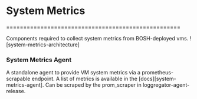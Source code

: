 # System Metrics
===================================================

Components required to collect system metrics from BOSH-deployed vms.
![system-metrics-architecture]

### System Metrics Agent
A standalone agent to provide VM system metrics via a prometheus-scrapable endpoint. A list of metrics
is available in the [docs][system-metrics-agent]. Can be scraped by the prom_scraper in loggregator-agent-release.
